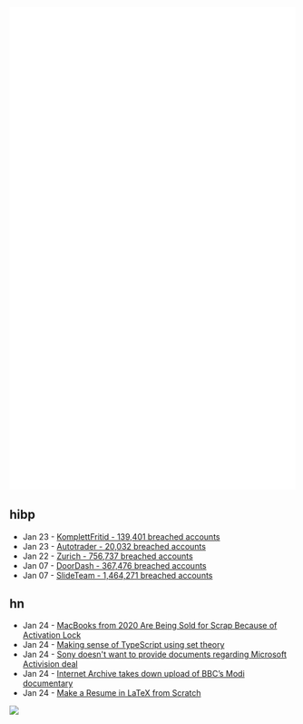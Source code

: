 ![Metrics](https://raw.githubusercontent.com/phixion/phixion/master/metrics.svg)

## hibp

<!--
for https://github.com/phixion/phixion/blob/main/.github/workflows/feeds.yml
-->
<!--START_SECTION:haveibeenpwnd-->
- Jan 23 - [KomplettFritid - 139,401 breached accounts](https://haveibeenpwned.com/PwnedWebsites#KomplettFritid)
- Jan 23 - [Autotrader - 20,032 breached accounts](https://haveibeenpwned.com/PwnedWebsites#Autotrader)
- Jan 22 - [Zurich - 756,737 breached accounts](https://haveibeenpwned.com/PwnedWebsites#Zurich)
- Jan 07 - [DoorDash - 367,476 breached accounts](https://haveibeenpwned.com/PwnedWebsites#DoorDash)
- Jan 07 - [SlideTeam - 1,464,271 breached accounts](https://haveibeenpwned.com/PwnedWebsites#SlideTeam)
<!--END_SECTION:haveibeenpwnd-->

## hn

<!--
for https://github.com/phixion/phixion/blob/main/.github/workflows/feeds.yml
-->
<!--START_SECTION:hn-->
- Jan 24 - [MacBooks from 2020 Are Being Sold for Scrap Because of Activation Lock](https://www.vice.com/en/article/xgybq7/apple-macbook-activation-lock-right-to-repair)
- Jan 24 - [Making sense of TypeScript using set theory](https://blog.thoughtspile.tech/2023/01/23/typescript-sets/)
- Jan 24 - [Sony doesn't want to provide documents regarding Microsoft Activision deal](http://www.fosspatents.com/2023/01/sony-doesnt-want-to-provide-documents.html)
- Jan 24 - [Internet Archive takes down upload of BBC’s Modi documentary](https://www.thehindu.com/news/national/internet-archive-takes-down-upload-of-bbcs-modi-documentary/article66425460.ece)
- Jan 24 - [Make a Resume in LaTeX from Scratch](https://drshika.me/2022/04/15/latex-resumes)
<!--END_SECTION:hn-->

<!--
for https://yhype.me
-->
![](https://hit.yhype.me/github/profile?user_id=13013670)
